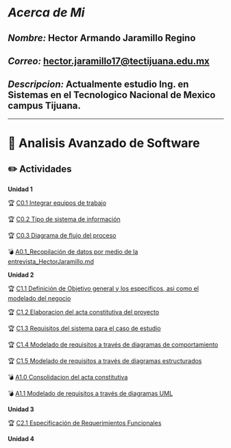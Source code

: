 # ***Acerca de Mi***

## ***Nombre:*** Hector Armando Jaramillo Regino

## ***Correo:*** hector.jaramillo17@tectijuana.edu.mx

## ***Descripcion:*** Actualmente estudio Ing. en Sistemas en el Tecnologico Nacional de Mexico campus Tijuana.
---

# :blue_book: Analisis Avanzado de Software

## :pencil2: Actividades

**Unidad 1**

:trophy: [C0.1 Integrar equipos de trabajo](https://github.com/HectorJaramillo/Analisis-Avanzado-de-Software/blob/main/Blog/C0.1_Integrar%20Equipos_HectorJaramillo.md)

:trophy: [C0.2 Tipo de sistema de información
](https://github.com/HectorJaramillo/Analisis-Avanzado-de-Software/blob/main/Blog/C0.2_Tipo%20de%20sistema%20de%20informaci%C3%B3n_HectorJaramillo.md)

:trophy: [C0.3 Diagrama de flujo del proceso](https://github.com/HectorJaramillo/Analisis-Avanzado-de-Software/blob/main/Blog/C0.3_Diagrama%20de%20flujo%20del%20proceso_HectorJaramillo.md)



:bomb: [A0.1_Recopilación de datos por medio de la entrevista_HectorJaramillo.md](/Blog/A0.1_Recopilación%20de%20datos%20por%20medio%20de%20la%20entrevista_HectorJaramillo.md)


**Unidad 2**

:trophy: [C1.1 Definición de Objetivo general y los especificos, asi como el modelado del negocio](https://github.com/HectorJaramillo/Analisis-Avanzado-de-Software/blob/main/Blog/C1.1_Definici%C3%B3n%20de%20Objetivo%20general%20y%20los%20especificos%2C%20asi%20como%20el%20modelado%20del%20negocio_HectorJaramillo.md)

:trophy: [C1.2 Elaboracion del acta constitutiva del proyecto](https://github.com/HectorJaramillo/Analisis-Avanzado-de-Software/blob/main/Blog/C1.2_Elaboracion%20del%20acta%20constitutiva%20del%20proyecto_HectorJaramillo.md)

:trophy: [C1.3 Requisitos del sistema para el caso de estudio](https://github.com/HectorJaramillo/Analisis-Avanzado-de-Software/blob/main/Blog/C1.3_Requisitos%20del%20sistema%20para%20el%20caso%20de%20estudio_HectorJaramillo.md)

:trophy: [C1.4 Modelado de requisitos a través de diagramas de comportamiento](https://github.com/HectorJaramillo/Analisis-Avanzado-de-Software/blob/main/Blog/C1.4_Modelado%20de%20requisitos%20a%20trav%C3%A9s%20de%20diagramas%20de%20comportamiento_HectorJaramillo.md)

:trophy: [C1.5  Modelado de requisitos a través de diagramas estructurados](https://github.com/HectorJaramillo/Analisis-Avanzado-de-Software/blob/main/Blog/C1.5_Modelado%20de%20requisitos%20a%20trav%C3%A9s%20de%20diagramas%20estructurados_HectorJaramillo.md)

:bomb: [A1.0 Consolidacion del acta constitutiva](https://github.com/HectorJaramillo/Analisis-Avanzado-de-Software/blob/main/Blog/A1.0_Consolidacion%20del%20acta%20constitutiva_HectorJaramillo.md)

:bomb: [A1.1  Modelado de requisitos a través de diagramas UML](https://github.com/HectorJaramillo/Analisis-Avanzado-de-Software/blob/main/Blog/A1.1%20%20Modelado%20de%20requisitos%20a%20trav%C3%A9s%20de%20diagramas%20UML_HectorJaramillo.md?fbclid=IwAR1fj69WluEC9uG0PpXApGNY_70sF7dyH7CHABqfR1Y_0CKJGpkqZhednGk)


**Unidad 3**

:trophy: [C2.1 Especificación de Requerimientos Funcionales](https://github.com/HectorJaramillo/Analisis-Avanzado-de-Software/blob/main/Blog/C2.1_%20Especificaci%C3%B3n%20de%20Requerimientos%20Funcionales_HectorJaramillo.md)

**Unidad 4**

